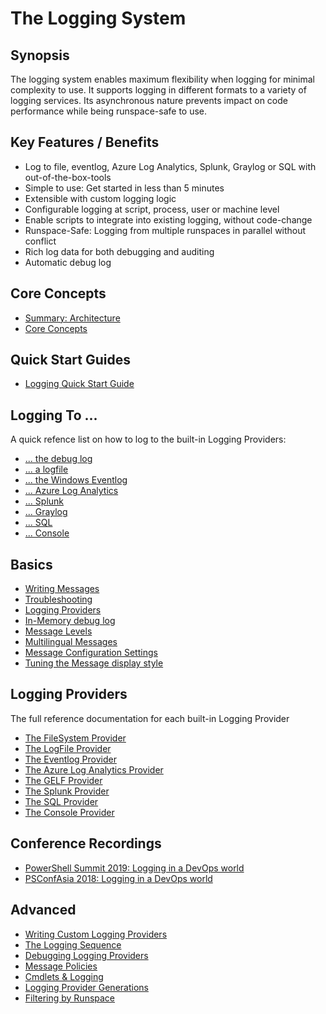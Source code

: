 ﻿---
sidebar_position: 1
---

# The Logging System

## Synopsis

The logging system enables maximum flexibility when logging for minimal complexity to use.
It supports logging in different formats to a variety of logging services.
Its asynchronous nature prevents impact on code performance while being runspace-safe to use.

## Key Features / Benefits

- Log to file, eventlog, Azure Log Analytics, Splunk, Graylog or SQL with out-of-the-box-tools
- Simple to use: Get started in less than 5 minutes
- Extensible with custom logging logic
- Configurable logging at script, process, user or machine level
- Enable scripts to integrate into existing logging, without code-change
- Runspace-Safe: Logging from multiple runspaces in parallel without conflict
- Rich log data for both debugging and auditing
- Automatic debug log

## Core Concepts

- [Summary: Architecture](core/summary-architecture.md)
- [Core Concepts](core/core-concepts.md)

## Quick Start Guides

- [Logging Quick Start Guide](../../quickstart/PSFramework/logging.md)

## Logging To ...

A quick refence list on how to log to the built-in Logging Providers:

- [... the debug log](loggingto/debuglog.md)
- [... a logfile](loggingto/logfile.md)
- [... the Windows Eventlog](loggingto/eventlog.md)
- [... Azure Log Analytics](loggingto/azureloganalytics.md)
- [... Splunk](loggingto/splunk.md)
- [... Graylog](loggingto/graylog.md)
- [... SQL](loggingto/sql.md)
- [... Console](loggingto/console.md)

## Basics

- [Writing Messages](basics/writing-messages.md)
- [Troubleshooting](basics/troubleshooting.md)
- [Logging Providers](basics/logging-providers.md)
- [In-Memory debug log](basics/inmemory-debuglog.md)
- [Message Levels](basics/message-levels.md)
- [Multilingual Messages](basics/multilingual.md)
- [Message Configuration Settings](basics/message-configuration-settings.md)
- [Tuning the Message display style](basics/message-display-style.md)

## Logging Providers

The full reference documentation for each built-in Logging Provider

- [The FileSystem Provider](providers/filesystem.md)
- [The LogFile Provider](providers/logfile.md)
- [The Eventlog Provider](providers/eventlog.md)
- [The Azure Log Analytics Provider](providers/azureloganalytics.md)
- [The GELF Provider](providers/gelf.md)
- [The Splunk Provider](providers/splunk.md)
- [The SQL Provider](providers/sql.md)
- [The Console Provider](providers/console.md)

## Conference Recordings

- [PowerShell Summit 2019: Logging in a DevOps world](https://www.youtube.com/watch?v=Uy5Qd9g25Dg)
- [PSConfAsia 2018: Logging in a DevOps world](https://livestream.com/gaelcolas/PSConfAsia/videos/182706619)

## Advanced

- [Writing Custom Logging Providers](advanced/writing-logging-providers.md)
- [The Logging Sequence](advanced/logging-sequence.md)
- [Debugging Logging Providers](advanced/debugging-providers.md)
- [Message Policies](advanced/message-policies.md)
- [Cmdlets & Logging](advanced/cmdlets-and-logging.md)
- [Logging Provider Generations](advanced/logging-provider-generations.md)
- [Filtering by Runspace](advanced/filtering-by-runspace.md)
